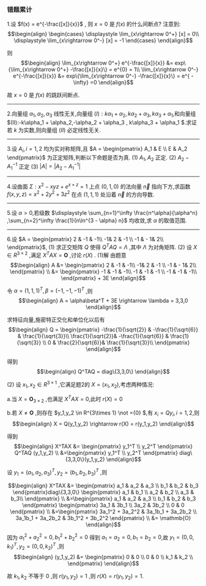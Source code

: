 ### 错题累计
1.设 $f(x) = e^{-\frac{[x]}{x}}$ , 则 $x = 0$ 是 $f(x)$ 的什么间断点?
注意到:
$$\begin{align}
    \begin{cases}
        \displaystyle \lim_{x\rightarrow 0^+} [x] = 0\\
        \displaystyle \lim_{x\rightarrow 0^-} [x] = -1
    \end{cases}
\end{align}$$

则
$$\begin{align}
    \lim_{x\rightarrow 0^+} e^{-\frac{[x]}{x}} &=   exp\{\lim_{x\rightarrow 0^+} -\frac{[x]}{x}\} = e^{0} = 1\\ 
    \lim_{x\rightarrow 0^-} e^{-\frac{[x]}{x}} &=   exp\{\lim_{x\rightarrow 0^-} -\frac{[x]}{x}\} = e^{ -\infty} =0
\end{align}$$

故 $x = 0$ 是 $f(x)$ 的跳跃间断点.


---
2.向量组 $\alpha_1,\alpha_2,\alpha_3$ 线性无关,向量组 $(I) : k\alpha_1 + \alpha_2,k\alpha_2 + \alpha_3 , k\alpha_3 + \alpha_1$,和向量组 $(II):-k\alpha_1 + \alpha_2,-\alpha_2 + \alpha_3 , k\alpha_3 + \alpha_1 $.求证若 $k$ 为实数,则向量组 $(II)$ 必定线性无关.

---
3.设 $A_i,i=1,2$ 均为实对称矩阵,且 $A = \begin{pmatrix}
    A_1 & E \\
    E & A_2
\end{pmatrix}$ 为正定矩阵,判断以下命题是否为真.
(1) $A_1,A_2$ 正定.
(2) $A_2 - A_1^{-1}$ 正定
(3) $|A| = |A_2 - A_1^{-1}|$


---
4.设曲面 $\Sigma:x^2 - xyz + e^{x+z} = 1$ 上点 $(0,1,0)$ 的法向量 $\vec{n}$ 指向下方,求函数 $f(x,y,z) = x^2 + 2y^2 + 3z^2$ 在点 $(1,1,1)$ 处沿着 $\vec{n}$ 的方向导数. 


---
5.设 $\alpha>0$,若级数 $\displaystyle \sum_{n=1}^\infty \frac{n^\alpha}{\alpha^n} ,\sum_{n=2}^\infty \frac{1}{n\ln^{3 - \alpha} n}$ 均收敛,求 $\alpha$ 的取值范围.



---
6.设 $A = \begin{pmatrix}
    2 & -1 & -1\\
    -1& 2 & -1 \\
    -1 & - 1& 2\\
\end{pmatrix}$,
(1) 求正交矩阵 $Q$ 使得 $Q^TAQ = \Lambda$ ,其中 $\Lambda$ 为对角矩阵.
(2) 设 $X \in R^{3\times 2}$ ,满足 $X^TAX = \bm{O}$ ,讨论 $r(X)$ .
(1)解
由题意
$$\begin{align}
    A &= \begin{pmatrix}
        2 & -1 & -1\\
        -1& 2 & -1 \\
        -1 & - 1& 2\\
    \end{pmatrix} \\
    &= \begin{pmatrix}
        -1 & -1 & -1\\
        -1 & -1 & -1 \\
        -1 & -1 & -1\\
    \end{pmatrix} + 3E
\end{align}$$

令 $\alpha = (1,1,1)^T,\beta= (-1,-1,-1)^T$ ,则
$$\begin{align}
    A = \alpha\beta^T + 3E \rightarrow \lambda = 3,3,0
\end{align}$$

求特征向量,施密特正交化和单位化以后有
$$\begin{align}
    Q = \begin{pmatrix}
        -\frac{1}{\sqrt{2}} & -\frac{1}{\sqrt{6}} & \frac{1}{\sqrt{3}}\\
        \frac{1}{\sqrt{2}}& -\frac{1}{\sqrt{6}} & \frac{1}{\sqrt{3}} \\
        0 & \frac{2}{\sqrt{6}}& \frac{1}{\sqrt{3}}\\
    \end{pmatrix}
\end{align}$$

得到
$$\begin{align}
    Q^TAQ = diag\{3,3,0\}
\end{align}$$

(2)
设 $x_1,x_2 \in R^{3 \times 1}$ ,它满足题2的 $X = (x_1,x_2)$,考虑两种情况:
 
a.当 $X = \bm{O}_{3\times 2 }$ ,也满足 $X^TAX = 0$,此时 $r(X) = 0$


b.若 $X \not ={\bm{O}}$ ,则存在 $y_1,y_2 \in R^{3\times 1}  \not ={0} $,有 $x_i = Qy_i,i=1,2$,则
$$\begin{align}
    X = Q(y_1,y_2) \rightarrow r(X) = r(y_1,y_2)
\end{align}$$

得到
$$\begin{align}
    X^TAX &= \begin{pmatrix}
        y_1^T \\ y_2^T
    \end{pmatrix} Q^TAQ (y_1,y_2) \\
    &=\begin{pmatrix}
        y_1^T \\ y_2^T
    \end{pmatrix} diag\{3,3,0\}(y_1,y_2)
\end{align}$$

设 $y_1 = (a_1,a_2,a_3)^T,y_2 = (b_1,b_2,b_3)^T$ ,则

$$\begin{align}
    X^TAX &= \begin{pmatrix}
        a_1 & a_2 & a_3 \\
        b_1 & b_2 & b_3
    \end{pmatrix}diag\{3,3,0\}
    \begin{pmatrix}
        a_1 & b_1 \\
        a_2 & b_2 \\
        a_3 & b_3\\
    \end{pmatrix} \\
    &=\begin{pmatrix}
        a_1 & a_2 & a_3 \\
        b_1 & b_2 & b_3
    \end{pmatrix} \begin{pmatrix}
        3a_1 & 3b_1 \\
        3a_2 & 3b_2 \\
        0 & 0
    \end{pmatrix} \\
    &=\begin{pmatrix}
        3a_1^2 + 3a_2^2 & 3a_1b_1 + 3a_2b_2 \\
        3a_1b_1 + 3a_2b_2 & 3b_1^2 + 3b_2^2
    \end{pmatrix} \\
    &= \mathmb{O}
\end{align}$$

因为 $a_1^2 + a_2^2 = 0 ,b_1^2 + b_2^2 = 0$ 得到 $a_1 = a_2 = 0,b_1 = b_2 = 0$,故 $y_1 = (0,0,k_1)^T,y_2 = (0,0,k_2)^T$ ,则
$$\begin{align}
    (y_1,y_2) &= \begin{pmatrix}
        0 & 0 \\
        0 & 0 \\
        k_1 & k_2 \\
    \end{pmatrix}
\end{align}$$

故 $k_1,k_2$ 不等于 $0$ ,则 $r(y_1,y_2) = 1$ ,则 $r(X) = r(y_1,y_2) = 1$.
